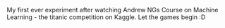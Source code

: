 My first ever experiment after watching Andrew NGs Course on Machine Learning - the titanic competition on Kaggle. Let the games begin :D
